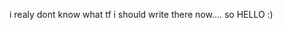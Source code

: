 
i realy dont know what tf i should write there now.... so HELLO :)
<!---
00000mt/00000mt is a ✨ special ✨ repository because its `README.md` (this file) appears on your GitHub profile.
You can click the Preview link to take a look at your changes.
- 👋 Hi, I’m @00000mt
- 👀 I’m interested in ...
- 🌱 I’m currently learning ...
- 💞️ I’m looking to collaborate on ...
- 📫 How to reach me ...
- 😄 Pronouns: Leck Eier
- ⚡ Fun fact: ...

--->
